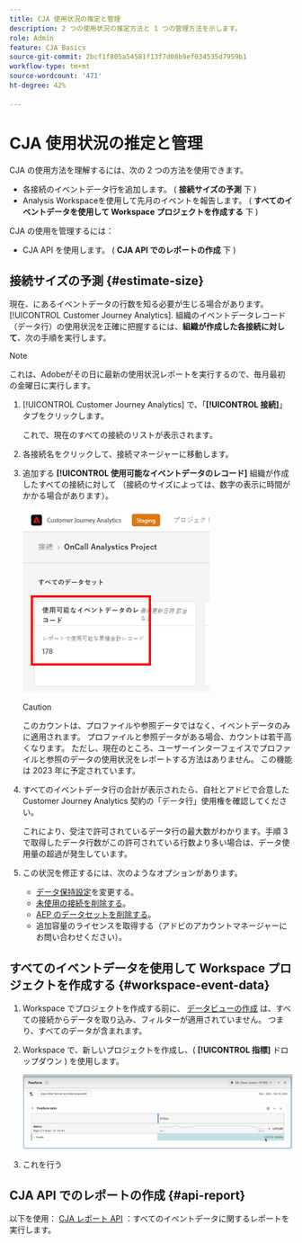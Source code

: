 ```yaml
---
title: CJA 使用状況の推定と管理
description: 2 つの使用状況の推定方法と 1 つの管理方法を示します。
role: Admin
feature: CJA Basics
source-git-commit: 2bcf1f805a54581f13f7d08b9ef034535d7959b1
workflow-type: tm+mt
source-wordcount: '471'
ht-degree: 42%

---
```



# CJA 使用状況の推定と管理

CJA の使用方法を理解するには、次の 2 つの方法を使用できます。

* 各接続のイベントデータ行を追加します。 ( **接続サイズの予測** 下 )
* Analysis Workspaceを使用して先月のイベントを報告します。 ( **すべてのイベントデータを使用して Workspace プロジェクトを作成する** 下 )

CJA の使用を管理するには：

* CJA API を使用します。 ( **CJA API でのレポートの作成** 下 )

## 接続サイズの予測 {#estimate-size}

現在、にあるイベントデータの行数を知る必要が生じる場合があります。 [!UICONTROL Customer Journey Analytics]. 組織のイベントデータレコード（データ行）の使用状況を正確に把握するには、**組織が作成した各接続に対して**、次の手順を実行します。

>[!NOTE]
>
>これは、Adobeがその日に最新の使用状況レポートを実行するので、毎月最初の金曜日に実行します。

1. [!UICONTROL Customer Journey Analytics] で、「**[!UICONTROL 接続]**」タブをクリックします。

   これで、現在のすべての接続のリストが表示されます。

1. 各接続名をクリックして、接続マネージャーに移動します。

1. 追加する **[!UICONTROL 使用可能なイベントデータのレコード]** 組織が作成したすべての接続に対して （接続のサイズによっては、数字の表示に時間がかかる場合があります）。

   ![イベントデータ](assets/event-data.png)

   >[!CAUTION]
   >
   >   このカウントは、プロファイルや参照データではなく、イベントデータのみに適用されます。 プロファイルと参照データがある場合、カウントは若干高くなります。 ただし、現在のところ、ユーザーインターフェイスでプロファイルと参照のデータの使用状況をレポートする方法はありません。 この機能は 2023 年に予定されています。

1. すべてのイベントデータ行の合計が表示されたら、自社とアドビで合意した Customer Journey Analytics 契約の「データ行」使用権を確認してください。

   これにより、受注で許可されているデータ行の最大数がわかります。手順 3 で取得したデータ行数がこの許可されている行数より多い場合は、データ使用量の超過が発生しています。

1. この状況を修正するには、次のようなオプションがあります。

   * [データ保持設定](https://experienceleague.adobe.com/docs/analytics-platform/using/cja-connections/manage-connections.html?lang=ja#set-rolling-window-for-connection-data-retention)を変更する。
   * [未使用の接続を削除する](https://experienceleague.adobe.com/docs/analytics-platform/using/cja-overview/cja-faq.html?lang=ja#implications-of-deleting-data-components)。
   * [AEP のデータセットを削除する](https://experienceleague.adobe.com/docs/analytics-platform/using/cja-overview/cja-faq.html?lang=ja#implications-of-deleting-data-components)。
   * 追加容量のライセンスを取得する（アドビのアカウントマネージャーにお問い合わせください）。

## すべてのイベントデータを使用して Workspace プロジェクトを作成する {#workspace-event-data}

1. Workspace でプロジェクトを作成する前に、 [データビューの作成](/help/data-views/create-dataview.md) は、すべての接続からデータを取り込み、フィルターが適用されていません。 つまり、すべてのデータが含まれます。

1. Workspace で、新しいプロジェクトを作成し、( **[!UICONTROL 指標]** ドロップダウン ) を使用します。

   ![イベント](assets/events-usage.png)

1. これを行う

## CJA API でのレポートの作成 {#api-report}

以下を使用： [CJA レポート API](https://developer.adobe.com/cja-apis/docs/api/#tag/Reporting-API) ：すべてのイベントデータに関するレポートを実行します。
